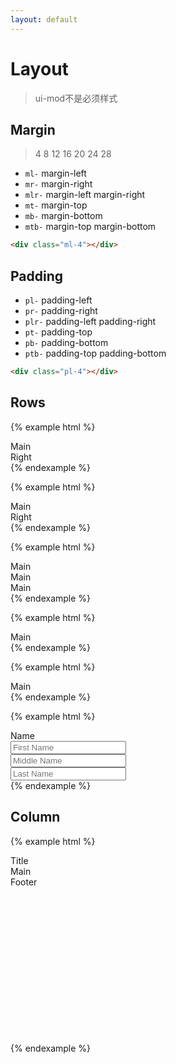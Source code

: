 ```yaml
---
layout: default
---
```


# Layout

> ui-mod不是必须样式

## Margin

> 4 8 12 16 20 24 28

* `ml-` margin-left
* `mr-` margin-right
* `mlr-` margin-left margin-right
* `mt-` margin-top
* `mb-` margin-bottom
* `mtb-` margin-top margin-bottom

```html
<div class="ml-4"></div>
```

## Padding

* `pl-` padding-left
* `pr-` padding-right
* `plr-` padding-left padding-right
* `pt-` padding-top
* `pb-` padding-bottom
* `ptb-` padding-top padding-bottom

```html
<div class="pl-4"></div>
```



## Rows
{% example html %}
<div class="ui-row">
  <div class="ui-mod">Main</div>
  <div class="ui-mod right">Right</div>
</div>
{% endexample %}

{% example html %}
<div class="ui-row">
  <div class="ui-mod flex1 mr-12">Main</div>
  <div class="ui-mod right">Right</div>
</div>
{% endexample %}

{% example html %}
<div class="ui-row between">
  <div class="col-3"><div class="ui-mod">Main</div></div>
  <div class="col-3"><div class="ui-mod">Main</div></div>
  <div class="col-3"><div class="ui-mod">Main</div></div>
</div>
{% endexample %}

{% example html %}
<div class="ui-row center">
  <div class="ui-mod">Main</div>
</div>
{% endexample %}

{% example html %}
<div class="ui-row right">
  <div class="ui-mod">Main</div>
</div>
{% endexample %}

{% example html %}
<div class="ui-row nowrap middle">
  <div class="ft-gray col">Name</div>
  <div class="ui-control-wrap flex1 col">
    <input class="ui-form-control" placeholder="First Name" />
  </div>
  <div class="ui-control-wrap flex1 col">
    <input class="ui-form-control" placeholder="Middle Name" />
  </div>
  <div class="ui-control-wrap flex1 col">
    <input class="ui-form-control" placeholder="Last Name"/>
  </div>
</div>
{% endexample %}

## Column

{% example html %}
<div class="ui-column" style="height: 300px;">
  <div class="ui-mod mb-12">Title</div>
  <div class="ui-mod flex1">Main</div>
  <div class="ui-mod mt-12">Footer</div>
</div>
{% endexample %}